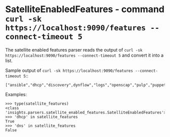 SatelliteEnabledFeatures - command ``curl -sk https://localhost:9090/features --connect-timeout 5``
===================================================================================================

The satellite enabled features parser reads the output of
``curl -sk https://localhost:9090/features --connect-timeout 5`` and convert it into a list.

Sample output of ``curl -sk https://localhost:9090/features --connect-timeout 5``::

    ["ansible","dhcp","discovery",dynflow","logs","openscap","pulp","puppet","puppetca","ssh","templates","tftp"]

Examples:

    >>> type(satellite_features)
    <class 'insights.parsers.satellite_enabled_features.SatelliteEnabledFeatures'>
    >>> 'dhcp' in satellite_features
    True
    >>> 'dns' in satellite_features
    False
